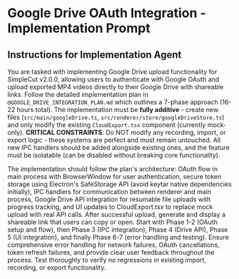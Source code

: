 # Google Drive OAuth Integration - Implementation Prompt

## Instructions for Implementation Agent

You are tasked with implementing Google Drive upload functionality for SimpleCut v2.0.0, allowing users to authenticate with Google OAuth and upload exported MP4 videos directly to their Google Drive with shareable links. Follow the detailed implementation plan in `@GOOGLE_DRIVE_INTEGRATION_PLAN.md` which outlines a 7-phase approach (16-22 hours total). The implementation must be **fully additive** - create new files (`src/main/googleDrive.ts`, `src/renderer/store/googleDriveStore.ts`) and only modify the existing `CloudExport.tsx` component (currently mock-only). **CRITICAL CONSTRAINTS**: Do NOT modify any recording, import, or export logic - these systems are perfect and must remain untouched. All new IPC handlers should be added alongside existing ones, and the feature must be isolatable (can be disabled without breaking core functionality).

The implementation should follow the plan's architecture: OAuth flow in main process with BrowserWindow for user authentication, secure token storage using Electron's SafeStorage API (avoid keytar native dependencies initially), IPC handlers for communication between renderer and main process, Google Drive API integration for resumable file uploads with progress tracking, and UI updates to CloudExport.tsx to replace mock upload with real API calls. After successful upload, generate and display a shareable link that users can copy or open. Start with Phase 1-2 (OAuth setup and flow), then Phase 3 (IPC integration), Phase 4 (Drive API), Phase 5 (UI integration), and finally Phase 6-7 (error handling and testing). Ensure comprehensive error handling for network failures, OAuth cancellations, token refresh failures, and provide clear user feedback throughout the process. Test thoroughly to verify no regressions in existing import, recording, or export functionality.
